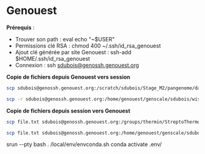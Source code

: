 # Genouest

**Prérequis** :

+ Trouver son path : eval echo "~$USER"
+ Permissions clé RSA : chmod 400 ~/.ssh/id_rsa_genouest
+ Ajout clé générée par site Genouest : ssh-add $HOME/.ssh/id_rsa_genouest
+ Connexion : ssh sdubois@genossh.genouest.org

**Copie de fichiers depuis Genouest vers session**

```bash
scp sdubois@genossh.genouest.org:/scratch/sdubois/Stage_M2/pangenome/data/ /udd/sidubois/Documents/Code/

scp -r sdubois@genossh.genouest.org:/home/genouest/genscale/sdubois/wisp/output/small /udd/sidubois/Stage/output
```
**Copie de fichiers depuis session vers Genouest**

```bash
scp file.txt sdubois@genossh.genouest.org:/groups/thermin/StreptoThermoGenomes

scp file.txt sdubois@genossh.genouest.org:/home/genouest/genscale/sdubois
```

srun --pty bash
. /local/env/envconda.sh
conda activate .env/